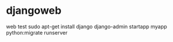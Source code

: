 # djangoweb
web test
sudo apt-get install django
django-admin startapp myapp
python:migrate
runserver

